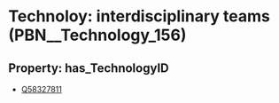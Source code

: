 # Technoloy: __interdisciplinary teams__ (PBN__Technology_156)

## Property: has_TechnologyID

* [Q58327811](Q58327811)

